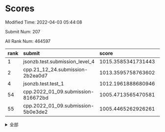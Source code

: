 # Scores

Modified Time: 2022-04-03 05:44:08

Submit Num: 207

All Rank Num: 464597

| rank |               submit               |       score        |       sigma        | pk_num |
| :--- | :--------------------------------- | :----------------- | :----------------- | :----- |
| 1    | jsonzb.test.submission_level_4     | 1015.3585341731443 | 0.8455716003272427 | 8979   |
| 2    | cpp.21_12_24.submission-2b2ea0d7   | 1013.3595758763602 | 0.7856645832635877 | 8984   |
| 4    | jsonzb.test.test_1                 | 1012.1961888680946 | 0.8041748372634493 | 8975   |
| 54   | cpp.2022_01_09.submission-816672bd | 1005.4713565470581 | 0.7227107529908083 | 8982   |
| 55   | cpp.2022_01_09.submission-5b0e3de2 | 1005.4465262926261 | 0.7496772284483193 | 8982   |


<details>
<summary>全部</summary>

| rank |                 submit                 |       score        |       sigma        | pk_num |
| :--- | :------------------------------------- | :----------------- | :----------------- | :----- |
| 1    | jsonzb.test.submission_level_4         | 1015.3585341731443 | 0.8455716003272427 | 8979   |
| 2    | cpp.21_12_24.submission-2b2ea0d7       | 1013.3595758763602 | 0.7856645832635877 | 8984   |
| 3    | gobigger.level_3.submission_level_3_22 | 1012.4675153719493 | 0.7875083357781493 | 8976   |
| 4    | jsonzb.test.test_1                     | 1012.1961888680946 | 0.8041748372634493 | 8975   |
| 5    | gobigger.level_3.submission_level_3_46 | 1012.1020153269482 | 0.7688421899942653 | 8977   |
| 6    | gobigger.level_3.submission_level_3_25 | 1011.5837883222433 | 0.7801233911626524 | 8980   |
| 7    | gobigger.level_3.submission_level_3_23 | 1011.4725632634479 | 0.7865886636541259 | 8976   |
| 8    | gobigger.level_3.submission_level_3_34 | 1011.3156552261099 | 0.7701630271168416 | 8974   |
| 9    | gobigger.level_3.submission_level_3_0  | 1011.0674008635956 | 0.776493413784037  | 8982   |
| 10   | gobigger.level_3.submission_level_3_4  | 1010.9816461039057 | 0.7522876709285475 | 8978   |
| 11   | gobigger.level_3.submission_level_3_37 | 1010.9021478873167 | 0.7843551604346426 | 8979   |
| 12   | gobigger.level_3.submission_level_3_26 | 1010.8583804887328 | 0.7593722375296873 | 8983   |
| 13   | gobigger.level_3.submission_level_3_15 | 1010.8013728925694 | 0.7506078661718892 | 8978   |
| 14   | gobigger.level_3.submission_level_3_29 | 1010.7996020916493 | 0.754831469935282  | 8981   |
| 15   | gobigger.level_3.submission_level_3_32 | 1010.7675859032386 | 0.7527272330299516 | 8978   |
| 16   | gobigger.level_3.submission_level_3_21 | 1010.7477912131895 | 0.766961458088372  | 8982   |
| 17   | gobigger.level_3.submission_level_3_38 | 1010.6444346014055 | 0.7764975790532118 | 8981   |
| 18   | gobigger.level_3.submission_level_3_1  | 1010.5827832146836 | 0.7846426816059341 | 8977   |
| 19   | gobigger.level_3.submission_level_3_5  | 1010.5467402619558 | 0.7691094116839583 | 8975   |
| 20   | gobigger.level_3.submission_level_3_11 | 1010.5070957594824 | 0.7586443772146518 | 8980   |
| 21   | gobigger.level_3.submission_level_3_3  | 1010.4438227313959 | 0.7478351519192231 | 8979   |
| 22   | gobigger.level_3.submission_level_3_8  | 1010.4318679875895 | 0.7471593497368126 | 8978   |
| 23   | gobigger.level_3.submission_level_3_2  | 1010.4261818031545 | 0.7546745570853962 | 8974   |
| 24   | gobigger.level_3.submission_level_3_16 | 1010.3445918123415 | 0.7755162014214757 | 8979   |
| 25   | gobigger.level_3.submission_level_3_42 | 1010.2445721194928 | 0.7740567205375897 | 8981   |
| 26   | gobigger.level_3.submission_level_3_18 | 1010.1612448119664 | 0.7560873400022755 | 8978   |
| 27   | gobigger.level_3.submission_level_3_20 | 1010.1408705001235 | 0.7615453880328997 | 8976   |
| 28   | gobigger.level_3.submission_level_3_49 | 1010.1240692445066 | 0.7800297390378742 | 8981   |
| 29   | gobigger.level_3.submission_level_3_31 | 1010.0263342674145 | 0.754922373688281  | 8979   |
| 30   | gobigger.level_3.submission_level_3_24 | 1009.8870188914098 | 0.7270675460166313 | 8980   |
| 31   | gobigger.level_3.submission_level_3_39 | 1009.8605196187234 | 0.7658612195489692 | 8978   |
| 32   | gobigger.level_3.submission_level_3_17 | 1009.8115978261741 | 0.7761885058112232 | 8979   |
| 33   | gobigger.level_3.submission_level_3_7  | 1009.792099609393  | 0.7359303053547186 | 8977   |
| 34   | gobigger.level_3.submission_level_3_19 | 1009.7308142975078 | 0.7584398021490223 | 8977   |
| 35   | gobigger.level_3.submission_level_3_13 | 1009.6519421461669 | 0.741184929933739  | 8979   |
| 36   | gobigger.level_3.submission_level_3_44 | 1009.5827592438628 | 0.7662505080598012 | 8980   |
| 37   | gobigger.level_3.submission_level_3_47 | 1009.5664651400332 | 0.7695067678883281 | 8978   |
| 38   | gobigger.level_3.submission_level_3_12 | 1009.5562895995017 | 0.7379085292091374 | 8981   |
| 39   | gobigger.level_3.submission_level_3_10 | 1009.4770240043274 | 0.7489707195036457 | 8976   |
| 40   | gobigger.level_3.submission_level_3_43 | 1009.4619761544594 | 0.7554159459279903 | 8976   |
| 41   | gobigger.level_3.submission_level_3_48 | 1009.4477953615129 | 0.7499396533985201 | 8978   |
| 42   | gobigger.level_3.submission_level_3_45 | 1009.4211049492935 | 0.7563834754422593 | 8974   |
| 43   | gobigger.level_3.submission_level_3_6  | 1009.3835997402819 | 0.7454441976460728 | 8977   |
| 44   | gobigger.level_3.submission_level_3_28 | 1009.3126768781814 | 0.7572559458494525 | 8980   |
| 45   | gobigger.level_3.submission_level_3_41 | 1009.3109287512967 | 0.742031230812023  | 8981   |
| 46   | gobigger.level_3.submission_level_3_33 | 1009.1953870620245 | 0.7563959183643557 | 8979   |
| 47   | gobigger.level_3.submission_level_3_36 | 1009.1364152607154 | 0.745015053793126  | 8975   |
| 48   | gobigger.level_3.submission_level_3_9  | 1009.0353140719043 | 0.7501255104881889 | 8975   |
| 49   | gobigger.level_3.submission_level_3_40 | 1008.6835142942778 | 0.7321463183239635 | 8979   |
| 50   | gobigger.level_3.submission_level_3_27 | 1008.6811852743531 | 0.7389905023283748 | 8978   |
| 51   | gobigger.level_3.submission_level_3_14 | 1008.5912695695317 | 0.7425025506009303 | 8971   |
| 52   | gobigger.level_3.submission_level_3_30 | 1008.2812663541129 | 0.7307480357417583 | 8976   |
| 53   | gobigger.level_3.submission_level_3_35 | 1007.9738186076024 | 0.7451552069884909 | 8979   |
| 54   | cpp.2022_01_09.submission-816672bd     | 1005.4713565470581 | 0.7227107529908083 | 8982   |
| 55   | cpp.2022_01_09.submission-5b0e3de2     | 1005.4465262926261 | 0.7496772284483193 | 8982   |
| 56   | gobigger.level_1.submission_level_1_33 | 1005.2082729421114 | 0.712614906858423  | 8976   |
| 57   | gobigger.level_1.submission_level_1_10 | 1004.3742271702516 | 0.7181056919424225 | 8979   |
| 58   | gobigger.level_1.submission_level_1_22 | 1004.3616463584073 | 0.7305004558469071 | 8979   |
| 59   | gobigger.level_1.submission_level_1_38 | 1004.3561577758959 | 0.7341145368358405 | 8980   |
| 60   | gobigger.level_1.submission_level_1_11 | 1004.2646060494769 | 0.7301429924246696 | 8981   |
| 61   | gobigger.level_1.submission_level_1_16 | 1004.2503595472125 | 0.7180496207566155 | 8974   |
| 62   | gobigger.level_1.submission_level_1_42 | 1004.2007290164122 | 0.7188993805733404 | 8980   |
| 63   | gobigger.level_1.submission_level_1_31 | 1004.1904693147313 | 0.7214186859501436 | 8974   |
| 64   | gobigger.level_1.submission_level_1_7  | 1004.1780417785245 | 0.7070915258720655 | 8978   |
| 65   | gobigger.level_1.submission_level_1_15 | 1004.1737662111426 | 0.7191509303682256 | 8982   |
| 66   | gobigger.level_1.submission_level_1_45 | 1004.1248367979513 | 0.7269066720882402 | 8977   |
| 67   | gobigger.level_1.submission_level_1_18 | 1004.0366413569882 | 0.7305079217385145 | 8977   |
| 68   | gobigger.level_1.submission_level_1_49 | 1003.8829927699984 | 0.7243986833369485 | 8975   |
| 69   | gobigger.level_1.submission_level_1_46 | 1003.8131657577177 | 0.7109957980279824 | 8980   |
| 70   | gobigger.level_1.submission_level_1_39 | 1003.808274154482  | 0.7201785306589176 | 8978   |
| 71   | gobigger.level_1.submission_level_1_17 | 1003.7788051831316 | 0.7251880643946488 | 8979   |
| 72   | gobigger.level_1.submission_level_1_9  | 1003.7524862693822 | 0.727579612429086  | 8980   |
| 73   | gobigger.level_1.submission_level_1_24 | 1003.7178615117853 | 0.706634247378008  | 8983   |
| 74   | gobigger.level_1.submission_level_1_19 | 1003.7166112354165 | 0.7175594741948169 | 8981   |
| 75   | gobigger.level_1.submission_level_1_41 | 1003.6345421773638 | 0.7222203737944468 | 8978   |
| 76   | gobigger.level_1.submission_level_1_13 | 1003.5214965573149 | 0.7197323634786404 | 8979   |
| 77   | gobigger.level_1.submission_level_1_48 | 1003.5042301062954 | 0.7287117643059734 | 8974   |
| 78   | gobigger.level_1.submission_level_1_32 | 1003.5025410831694 | 0.7175059253497025 | 8977   |
| 79   | gobigger.level_1.submission_level_1_40 | 1003.356466276752  | 0.7203934068279563 | 8976   |
| 80   | gobigger.level_1.submission_level_1_0  | 1003.3465270796048 | 0.7146162827615281 | 8972   |
| 81   | gobigger.level_1.submission_level_1_8  | 1003.2599906775946 | 0.7280249833103659 | 8971   |
| 82   | gobigger.level_1.submission_level_1_47 | 1003.2266267088172 | 0.7234945989423636 | 8981   |
| 83   | gobigger.level_1.submission_level_1_37 | 1003.1989804296818 | 0.722992136967932  | 8977   |
| 84   | gobigger.level_1.submission_level_1_1  | 1003.1965641461173 | 0.7245497169882401 | 8977   |
| 85   | gobigger.level_1.submission_level_1_34 | 1003.1846662730907 | 0.7075980814771835 | 8979   |
| 86   | gobigger.level_1.submission_level_1_12 | 1003.1647731081276 | 0.7125158741159825 | 8972   |
| 87   | gobigger.level_1.submission_level_1_4  | 1003.1268162331347 | 0.7151906432070696 | 8974   |
| 88   | gobigger.level_1.submission_level_1_43 | 1003.124720412454  | 0.7191004848905769 | 8980   |
| 89   | gobigger.level_1.submission_level_1_5  | 1003.1077257716867 | 0.7221046370547153 | 8978   |
| 90   | gobigger.level_1.submission_level_1_27 | 1003.099532210459  | 0.7186874475461337 | 8977   |
| 91   | gobigger.level_1.submission_level_1_26 | 1003.0260279237361 | 0.7097379625362471 | 8978   |
| 92   | gobigger.level_1.submission_level_1_14 | 1002.9795392295003 | 0.7080068540323239 | 8977   |
| 93   | gobigger.level_1.submission_level_1_20 | 1002.9229222518078 | 0.7144625958744274 | 8979   |
| 94   | gobigger.level_1.submission_level_1_23 | 1002.9029332578548 | 0.7169459772553842 | 8975   |
| 95   | gobigger.level_1.submission_level_1_28 | 1002.8432392797846 | 0.7142516035221953 | 8975   |
| 96   | gobigger.level_1.submission_level_1_36 | 1002.8212914061662 | 0.7204950215923617 | 8975   |
| 97   | gobigger.level_1.submission_level_1_30 | 1002.7637660113783 | 0.7243067312957246 | 8981   |
| 98   | gobigger.level_1.submission_level_1_21 | 1002.4704615354008 | 0.721071604892366  | 8978   |
| 99   | gobigger.level_1.submission_level_1_29 | 1002.3888387111812 | 0.718216600692946  | 8980   |
| 100  | gobigger.level_1.submission_level_1_2  | 1002.34489729832   | 0.7095352495618312 | 8980   |
| 101  | gobigger.level_1.submission_level_1_35 | 1002.2566840891176 | 0.724881208282031  | 8981   |
| 102  | gobigger.level_1.submission_level_1_25 | 1002.1277418906709 | 0.7124258124224034 | 8975   |
| 103  | gobigger.level_1.submission_level_1_44 | 1002.0661856260068 | 0.7138737155623233 | 8969   |
| 104  | gobigger.level_1.submission_level_1_3  | 1002.0551778266434 | 0.7201804576563919 | 8981   |
| 105  | gobigger.level_1.submission_level_1_6  | 1001.9278691991359 | 0.6994733009963591 | 8975   |
| 106  | gobigger.random.submission_random_7    | 997.2831537388714  | 0.7077233435956023 | 8977   |
| 107  | gobigger.random.submission_random_48   | 997.13582312974    | 0.7038681294230532 | 8980   |
| 108  | gobigger.random.submission_random_45   | 996.8692028585691  | 0.7148911939848456 | 8977   |
| 109  | gobigger.random.submission_random_12   | 996.8689810675016  | 0.715708548800763  | 8977   |
| 110  | gobigger.random.submission_random_24   | 996.7566168021651  | 0.7106763451218242 | 8980   |
| 111  | gobigger.random.submission_random_41   | 996.7417520819265  | 0.6976776407080391 | 8982   |
| 112  | gobigger.random.submission_random_5    | 996.7200691904876  | 0.7027632260147609 | 8975   |
| 113  | gobigger.random.submission_random_26   | 996.6512567530791  | 0.7135652700463416 | 8980   |
| 114  | gobigger.random.submission_random_19   | 996.6079228073874  | 0.704677571253995  | 8978   |
| 115  | gobigger.random.submission_random_36   | 996.5715350704379  | 0.7084870172146525 | 8979   |
| 116  | gobigger.random.submission_random_38   | 996.5254991656545  | 0.6994365821878769 | 8979   |
| 117  | gobigger.random.submission_random_23   | 996.524585364613   | 0.7169604440957974 | 8979   |
| 118  | gobigger.random.submission_random_14   | 996.4271479068323  | 0.7037076817139627 | 8976   |
| 119  | gobigger.random.submission_random_39   | 996.4126627704994  | 0.7110731093001842 | 8977   |
| 120  | gobigger.random.submission_random_9    | 996.3761936020964  | 0.6953005977133982 | 8973   |
| 121  | gobigger.random.submission_random_11   | 996.3509167925288  | 0.7110397200549565 | 8980   |
| 122  | gobigger.random.submission_random_18   | 996.3338592781271  | 0.7213445725600938 | 8981   |
| 123  | gobigger.random.submission_random_21   | 996.2961837968585  | 0.7199787238277093 | 8977   |
| 124  | gobigger.random.submission_random_46   | 996.2874779788028  | 0.7075274304084405 | 8978   |
| 125  | gobigger.random.submission_random_28   | 996.2259673047826  | 0.7209181136071544 | 8978   |
| 126  | gobigger.random.submission_random_0    | 996.1653189211787  | 0.7040993859321412 | 8973   |
| 127  | gobigger.random.submission_random_6    | 996.1471171015983  | 0.714230854408534  | 8978   |
| 128  | gobigger.random.submission_random_37   | 996.1329433021442  | 0.7017706667429426 | 8982   |
| 129  | gobigger.random.submission_random_31   | 996.0687985850996  | 0.7161401325316646 | 8978   |
| 130  | gobigger.random.submission_random_16   | 996.0644585912152  | 0.705650005551535  | 8981   |
| 131  | gobigger.random.submission_random_32   | 995.977785623105   | 0.7070998149752774 | 8980   |
| 132  | gobigger.random.submission_random_29   | 995.9162994354305  | 0.7253939759818864 | 8975   |
| 133  | gobigger.random.submission_random_20   | 995.8656984172223  | 0.7141001932819199 | 8980   |
| 134  | gobigger.random.submission_random_17   | 995.853658870269   | 0.7071952086576139 | 8979   |
| 135  | gobigger.random.submission_random_34   | 995.8221141768917  | 0.7316584339538112 | 8974   |
| 136  | gobigger.random.submission_random_2    | 995.814421556357   | 0.7074427468544896 | 8977   |
| 137  | gobigger.random.submission_random_43   | 995.7453689602191  | 0.7243036426900422 | 8976   |
| 138  | gobigger.random.submission_random_25   | 995.7208021368771  | 0.7245990417725791 | 8981   |
| 139  | gobigger.random.submission_random_1    | 995.6844958265789  | 0.7065012661229463 | 8974   |
| 140  | gobigger.random.submission_random_22   | 995.5699186816202  | 0.7079820835238844 | 8977   |
| 141  | gobigger.random.submission_random_13   | 995.5693674637147  | 0.7186928931707486 | 8979   |
| 142  | gobigger.random.submission_random_4    | 995.5264488828118  | 0.7085205944515659 | 8981   |
| 143  | gobigger.random.submission_random_30   | 995.5025811185817  | 0.7274783462868982 | 8975   |
| 144  | gobigger.random.submission_random_15   | 995.4947945745325  | 0.7100665369302405 | 8973   |
| 145  | gobigger.random.submission_random_3    | 995.4409083027737  | 0.7156071411657052 | 8980   |
| 146  | gobigger.random.submission_random_42   | 995.3750973510497  | 0.7119008288085998 | 8976   |
| 147  | gobigger.random.submission_random_47   | 995.3688088792152  | 0.7089933258331741 | 8977   |
| 148  | gobigger.random.submission_random_27   | 995.3576390785425  | 0.731193337385054  | 8975   |
| 149  | gobigger.random.submission_random_33   | 995.1195688709622  | 0.7144997673794993 | 8976   |
| 150  | gobigger.random.submission_random_10   | 995.0857531701     | 0.7074073799352565 | 8978   |
| 151  | gobigger.random.submission_random_44   | 995.0625877045287  | 0.708417462943995  | 8980   |
| 152  | gobigger.random.submission_random_8    | 994.8692965374785  | 0.7144486856516705 | 8983   |
| 153  | gobigger.random.submission_random_49   | 994.7403091104679  | 0.711058228006755  | 8980   |
| 154  | gobigger.random.submission_random_35   | 994.5648491099201  | 0.7397942125724931 | 8978   |
| 155  | gobigger.random.submission_random_40   | 994.3814483035364  | 0.7089370845392183 | 8979   |
| 156  | gobigger.level_2.submission_level_2_5  | 994.1485638866469  | 0.7345775824078445 | 8979   |
| 157  | gobigger.level_2.submission_level_2_16 | 993.7732787998198  | 0.7539519933233136 | 8972   |
| 158  | gobigger.level_2.submission_level_2_41 | 993.4465820398922  | 0.723009895365022  | 8977   |
| 159  | gobigger.level_2.submission_level_2_35 | 993.432038318516   | 0.7363885244449159 | 8972   |
| 160  | gobigger.level_2.submission_level_2_33 | 993.42579520004    | 0.736536403168528  | 8974   |
| 161  | gobigger.level_2.submission_level_2_22 | 993.1984355884157  | 0.7487129994199376 | 8981   |
| 162  | gobigger.level_2.submission_level_2_43 | 993.072456297827   | 0.7261923830452616 | 8980   |
| 163  | gobigger.level_2.submission_level_2_25 | 992.9466830946309  | 0.7367658148517315 | 8978   |
| 164  | gobigger.level_2.submission_level_2_45 | 992.9104067239895  | 0.742000577519632  | 8976   |
| 165  | gobigger.level_2.submission_level_2_46 | 992.767417853453   | 0.7342992389383108 | 8979   |
| 166  | gobigger.level_2.submission_level_2_23 | 992.7317737699443  | 0.7714623541084344 | 8981   |
| 167  | gobigger.level_2.submission_level_2_39 | 992.6711926980901  | 0.7326640905543983 | 8976   |
| 168  | gobigger.level_2.submission_level_2_21 | 992.5486219478859  | 0.7326246705835151 | 8977   |
| 169  | gobigger.level_2.submission_level_2_10 | 992.4901046971996  | 0.7439883591205451 | 8982   |
| 170  | gobigger.level_2.submission_level_2_26 | 992.4865617895417  | 0.7573460967371441 | 8974   |
| 171  | gobigger.level_2.submission_level_2_47 | 992.4212067470883  | 0.7437498203617184 | 8978   |
| 172  | gobigger.level_2.submission_level_2_40 | 992.3192454458289  | 0.7381862489544183 | 8976   |
| 173  | gobigger.level_2.submission_level_2_7  | 992.2877674515743  | 0.7618406326447327 | 8981   |
| 174  | gobigger.level_2.submission_level_2_38 | 992.2786227440091  | 0.7597312091603573 | 8974   |
| 175  | gobigger.level_2.submission_level_2_20 | 992.2033184470656  | 0.7502184123990265 | 8978   |
| 176  | gobigger.level_2.submission_level_2_1  | 992.14891229062    | 0.7259759985725364 | 8974   |
| 177  | gobigger.level_2.submission_level_2_6  | 992.1373591918061  | 0.7366829661990372 | 8978   |
| 178  | gobigger.level_2.submission_level_2_27 | 992.0914311686092  | 0.7400620018876031 | 8975   |
| 179  | gobigger.level_2.submission_level_2_15 | 992.0902001592771  | 0.7342911219530129 | 8981   |
| 180  | gobigger.level_2.submission_level_2_28 | 992.0862910787476  | 0.7495014107907496 | 8979   |
| 181  | gobigger.level_2.submission_level_2_0  | 992.0091645446108  | 0.7656188692284109 | 8983   |
| 182  | gobigger.level_2.submission_level_2_42 | 992.0072839069493  | 0.755684808954314  | 8976   |
| 183  | gobigger.level_2.submission_level_2_9  | 991.9929516156774  | 0.7483884826767824 | 8975   |
| 184  | gobigger.level_2.submission_level_2_17 | 991.9810827743137  | 0.7496585574491543 | 8981   |
| 185  | gobigger.level_2.submission_level_2_49 | 991.8090910927317  | 0.7268949934944837 | 8974   |
| 186  | gobigger.level_2.submission_level_2_14 | 991.7509303469362  | 0.7276881397158533 | 8975   |
| 187  | gobigger.level_2.submission_level_2_31 | 991.7170290241545  | 0.7431973120829307 | 8979   |
| 188  | gobigger.level_2.submission_level_2_18 | 991.659532116317   | 0.7590061183043249 | 8977   |
| 189  | gobigger.level_2.submission_level_2_11 | 991.5372184851279  | 0.7555105203399636 | 8974   |
| 190  | gobigger.level_2.submission_level_2_3  | 991.451191029327   | 0.7358476767449427 | 8978   |
| 191  | gobigger.level_2.submission_level_2_2  | 991.4176341880709  | 0.7360741154223731 | 8977   |
| 192  | gobigger.level_2.submission_level_2_48 | 991.4150312606506  | 0.7618036336039128 | 8979   |
| 193  | gobigger.level_2.submission_level_2_37 | 991.2498164421662  | 0.7543148120667192 | 8976   |
| 194  | gobigger.level_2.submission_level_2_34 | 991.2270640612778  | 0.7385560415735852 | 8972   |
| 195  | gobigger.level_2.submission_level_2_4  | 991.200304824909   | 0.7663535080728011 | 8981   |
| 196  | gobigger.level_2.submission_level_2_29 | 991.1598537659022  | 0.7579085477722782 | 8976   |
| 197  | gobigger.level_2.submission_level_2_19 | 991.1597093859107  | 0.7514742527046255 | 8981   |
| 198  | gobigger.level_2.submission_level_2_32 | 991.1397968777246  | 0.7539571335258625 | 8975   |
| 199  | gobigger.level_2.submission_level_2_8  | 991.1005390263587  | 0.7664667331901923 | 8972   |
| 200  | gobigger.level_2.submission_level_2_30 | 991.099691473491   | 0.7751800950374946 | 8973   |
| 201  | gobigger.level_2.submission_level_2_24 | 991.0284050271792  | 0.7557106180522868 | 8979   |
| 202  | gobigger.level_2.submission_level_2_13 | 990.8910481996772  | 0.7588883647593407 | 8979   |
| 203  | gobigger.level_2.submission_level_2_12 | 990.2896510322543  | 0.766360573542783  | 8977   |
| 204  | gobigger.level_2.submission_level_2_36 | 990.1917707527882  | 0.7758019496680078 | 8978   |
| 205  | gobigger.level_2.submission_level_2_44 | 989.847150330013   | 0.7785709879434771 | 8976   |
| 206  | gobigger.none.submission_none_0        | 977.7543662999831  | 1.340058944344837  | 8978   |
| 207  | gobigger.none.submission_none_1        | 973.1819331294287  | 1.826249584977464  | 8979   |

</details>